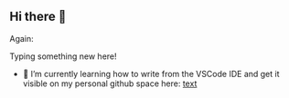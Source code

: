 ## Hi there 👋
Again: 

Typing something new here!

- 🌱 I’m currently learning how to write from the VSCode IDE and get it visible on my personal github space here: [text](https://github.com/arvindintel/arvindintel)


<!--
**arvindintel/arvindintel** is a ✨ _special_ ✨ repository because its `README.md` (this file) appears on your GitHub profile.

Here are some ideas to get you started:

- 🔭 I’m currently working on ...
- 🌱 I’m currently learning ...
- 👯 I’m looking to collaborate on ...
- 🤔 I’m looking for help with ...
- 💬 Ask me about ...
- 📫 How to reach me: ...
- 😄 Pronouns: ...
- ⚡ Fun fact: ...
-->
